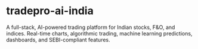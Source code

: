# tradepro-ai-india
A full-stack, AI-powered trading platform for Indian stocks, F&amp;O, and indices. Real-time charts, algorithmic trading, machine learning predictions, dashboards, and SEBI-compliant features.
